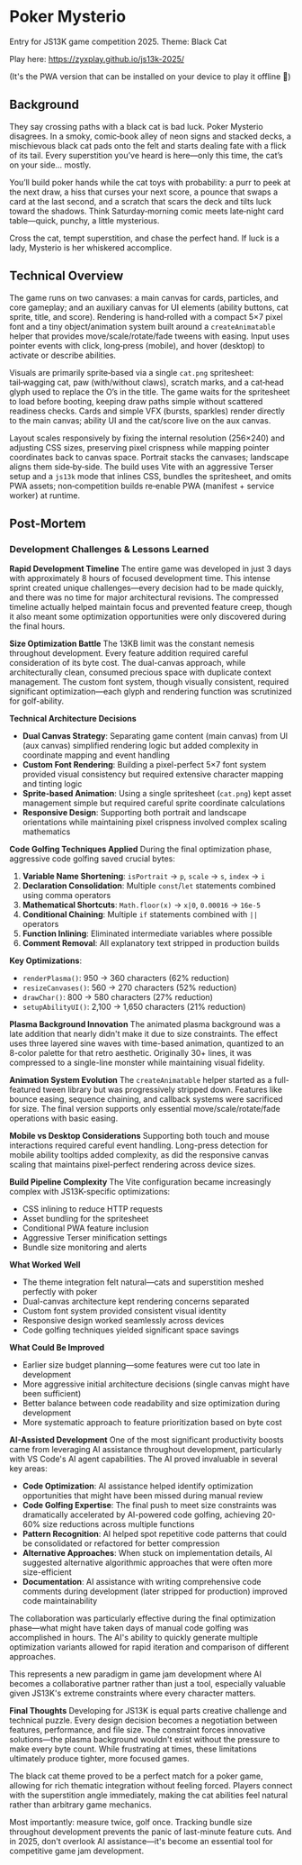 # Poker Mysterio
Entry for JS13K game competition 2025. Theme: Black Cat

Play here: https://zyxplay.github.io/js13k-2025/

(It's the PWA version that can be installed on your device to play it offline 🥳)

## Background
They say crossing paths with a black cat is bad luck. Poker Mysterio disagrees. In a smoky, comic‑book alley of neon signs and stacked decks, a mischievous black cat pads onto the felt and starts dealing fate with a flick of its tail. Every superstition you’ve heard is here—only this time, the cat’s on your side… mostly.

You’ll build poker hands while the cat toys with probability: a purr to peek at the next draw, a hiss that curses your next score, a pounce that swaps a card at the last second, and a scratch that scars the deck and tilts luck toward the shadows. Think Saturday‑morning comic meets late‑night card table—quick, punchy, a little mysterious.

Cross the cat, tempt superstition, and chase the perfect hand. If luck is a lady, Mysterio is her whiskered accomplice.

## Technical Overview
The game runs on two canvases: a main canvas for cards, particles, and core gameplay; and an auxiliary canvas for UI elements (ability buttons, cat sprite, title, and score). Rendering is hand‑rolled with a compact 5×7 pixel font and a tiny object/animation system built around a `createAnimatable` helper that provides move/scale/rotate/fade tweens with easing. Input uses pointer events with click, long‑press (mobile), and hover (desktop) to activate or describe abilities.

Visuals are primarily sprite‑based via a single `cat.png` spritesheet: tail‑wagging cat, paw (with/without claws), scratch marks, and a cat‑head glyph used to replace the O’s in the title. The game waits for the spritesheet to load before booting, keeping draw paths simple without scattered readiness checks. Cards and simple VFX (bursts, sparkles) render directly to the main canvas; ability UI and the cat/score live on the aux canvas.

Layout scales responsively by fixing the internal resolution (256×240) and adjusting CSS sizes, preserving pixel crispness while mapping pointer coordinates back to canvas space. Portrait stacks the canvases; landscape aligns them side‑by‑side. The build uses Vite with an aggressive Terser setup and a `js13k` mode that inlines CSS, bundles the spritesheet, and omits PWA assets; non‑competition builds re‑enable PWA (manifest + service worker) at runtime.

## Post-Mortem

### Development Challenges & Lessons Learned

**Rapid Development Timeline**
The entire game was developed in just 3 days with approximately 8 hours of focused development time. This intense sprint created unique challenges—every decision had to be made quickly, and there was no time for major architectural revisions. The compressed timeline actually helped maintain focus and prevented feature creep, though it also meant some optimization opportunities were only discovered during the final hours.

**Size Optimization Battle**
The 13KB limit was the constant nemesis throughout development. Every feature addition required careful consideration of its byte cost. The dual-canvas approach, while architecturally clean, consumed precious space with duplicate context management. The custom font system, though visually consistent, required significant optimization—each glyph and rendering function was scrutinized for golf-ability.

**Technical Architecture Decisions**
- **Dual Canvas Strategy**: Separating game content (main canvas) from UI (aux canvas) simplified rendering logic but added complexity in coordinate mapping and event handling
- **Custom Font Rendering**: Building a pixel-perfect 5×7 font system provided visual consistency but required extensive character mapping and tinting logic
- **Sprite-based Animation**: Using a single spritesheet (`cat.png`) kept asset management simple but required careful sprite coordinate calculations
- **Responsive Design**: Supporting both portrait and landscape orientations while maintaining pixel crispness involved complex scaling mathematics

**Code Golfing Techniques Applied**
During the final optimization phase, aggressive code golfing saved crucial bytes:

1. **Variable Name Shortening**: `isPortrait` → `p`, `scale` → `s`, `index` → `i`
2. **Declaration Consolidation**: Multiple `const`/`let` statements combined using comma operators
3. **Mathematical Shortcuts**: `Math.floor(x)` → `x|0`, `0.00016` → `16e-5`
4. **Conditional Chaining**: Multiple `if` statements combined with `||` operators
5. **Function Inlining**: Eliminated intermediate variables where possible
6. **Comment Removal**: All explanatory text stripped in production builds

**Key Optimizations**:
- `renderPlasma()`: 950 → 360 characters (62% reduction)
- `resizeCanvases()`: 560 → 270 characters (52% reduction)  
- `drawChar()`: 800 → 580 characters (27% reduction)
- `setupAbilityUI()`: 2,100 → 1,650 characters (21% reduction)

**Plasma Background Innovation**
The animated plasma background was a late addition that nearly didn't make it due to size constraints. The effect uses three layered sine waves with time-based animation, quantized to an 8-color palette for that retro aesthetic. Originally 30+ lines, it was compressed to a single-line monster while maintaining visual fidelity.

**Animation System Evolution**
The `createAnimatable` helper started as a full-featured tween library but was progressively stripped down. Features like bounce easing, sequence chaining, and callback systems were sacrificed for size. The final version supports only essential move/scale/rotate/fade operations with basic easing.

**Mobile vs Desktop Considerations**
Supporting both touch and mouse interactions required careful event handling. Long-press detection for mobile ability tooltips added complexity, as did the responsive canvas scaling that maintains pixel-perfect rendering across device sizes.

**Build Pipeline Complexity**
The Vite configuration became increasingly complex with JS13K-specific optimizations:
- CSS inlining to reduce HTTP requests
- Asset bundling for the spritesheet
- Conditional PWA feature inclusion
- Aggressive Terser minification settings
- Bundle size monitoring and alerts

**What Worked Well**
- The theme integration felt natural—cats and superstition meshed perfectly with poker
- Dual-canvas architecture kept rendering concerns separated
- Custom font system provided consistent visual identity
- Responsive design worked seamlessly across devices
- Code golfing techniques yielded significant space savings

**What Could Be Improved**
- Earlier size budget planning—some features were cut too late in development
- More aggressive initial architecture decisions (single canvas might have been sufficient)
- Better balance between code readability and size optimization during development
- More systematic approach to feature prioritization based on byte cost

**AI-Assisted Development**
One of the most significant productivity boosts came from leveraging AI assistance throughout development, particularly with VS Code's AI agent capabilities. The AI proved invaluable in several key areas:

- **Code Optimization**: AI assistance helped identify optimization opportunities that might have been missed during manual review
- **Code Golfing Expertise**: The final push to meet size constraints was dramatically accelerated by AI-powered code golfing, achieving 20-60% size reductions across multiple functions
- **Pattern Recognition**: AI helped spot repetitive code patterns that could be consolidated or refactored for better compression
- **Alternative Approaches**: When stuck on implementation details, AI suggested alternative algorithmic approaches that were often more size-efficient
- **Documentation**: AI assistance with writing comprehensive code comments during development (later stripped for production) improved code maintainability

The collaboration was particularly effective during the final optimization phase—what might have taken days of manual code golfing was accomplished in hours. The AI's ability to quickly generate multiple optimization variants allowed for rapid iteration and comparison of different approaches.

This represents a new paradigm in game jam development where AI becomes a collaborative partner rather than just a tool, especially valuable given JS13K's extreme constraints where every character matters.

**Final Thoughts**
Developing for JS13K is equal parts creative challenge and technical puzzle. Every design decision becomes a negotiation between features, performance, and file size. The constraint forces innovative solutions—the plasma background wouldn't exist without the pressure to make every byte count. While frustrating at times, these limitations ultimately produce tighter, more focused games.

The black cat theme proved to be a perfect match for a poker game, allowing for rich thematic integration without feeling forced. Players connect with the superstition angle immediately, making the cat abilities feel natural rather than arbitrary game mechanics.

Most importantly: measure twice, golf once. Tracking bundle size throughout development prevents the panic of last-minute feature cuts. And in 2025, don't overlook AI assistance—it's become an essential tool for competitive game jam development.
